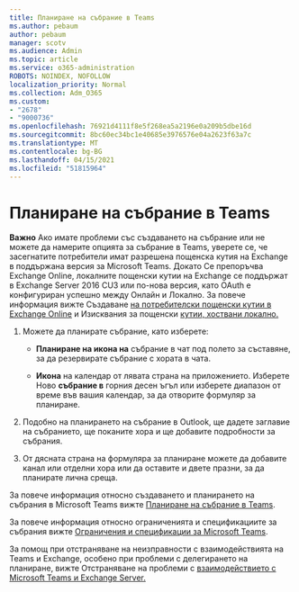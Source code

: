 ```yaml
---
title: Планиране на събрание в Teams
ms.author: pebaum
author: pebaum
manager: scotv
ms.audience: Admin
ms.topic: article
ms.service: o365-administration
ROBOTS: NOINDEX, NOFOLLOW
localization_priority: Normal
ms.collection: Adm_O365
ms.custom:
- "2678"
- "9000736"
ms.openlocfilehash: 76921d4111f8e5f268ea5a2196e0a209b5dbe16d
ms.sourcegitcommit: 8bc60ec34bc1e40685e3976576e04a2623f63a7c
ms.translationtype: MT
ms.contentlocale: bg-BG
ms.lasthandoff: 04/15/2021
ms.locfileid: "51815964"
---
```

# <a name="schedule-a-meeting-in-teams"></a>Планиране на събрание в Teams

**Важно** Ако имате проблеми със създаването на събрание или не можете да намерите опцията за събрание в Teams, уверете се, че засегнатите потребители имат разрешена пощенска кутия на Exchange в поддържана версия за Microsoft Teams. Докато Се препоръчва Exchange Online, локалните пощенски кутии на Exchange се поддържат в Exchange Server 2016 CU3 или по-нова версия, като OAuth е конфигуриран успешно между Онлайн и Локално. За повече информация вижте Създаване [на потребителски пощенски кутии в Exchange Online](https://docs.microsoft.com/exchange/recipients-in-exchange-online/create-user-mailboxes) и Изисквания за пощенски [кутии, хоствани локално.](https://docs.microsoft.com/microsoftteams/exchange-teams-interact#requirements-for-mailboxes-hosted-on-premises) 

1. Можете да планирате събрание, като изберете:

    - **Планиране на икона на** събрание в чат под полето за съставяне, за да резервирате събрание с хората в чата.

    - **Икона** на календар от лявата страна на приложението. Изберете Ново **събрание в** горния десен ъгъл или изберете диапазон от време във вашия календар, за да отворите формуляр за планиране.

2. Подобно на планирането на събрание в Outlook, ще дадете заглавие на събранието, ще поканите хора и ще добавите подробности за събрания.

3. От дясната страна на формуляра за планиране можете да добавите канал или отделни хора или да оставите и двете празни, за да планирате лична среща.

За повече информация относно създаването и планирането на събрания в Microsoft Teams вижте [Планиране на събрание в Teams](https://support.office.com/article/Schedule-a-meeting-in-Teams-943507a9-8583-4c58-b5d2-8ec8265e04e5).

За повече информация относно ограниченията и спецификациите за събрания вижте [Ограничения и спецификации за Microsoft Teams](https://docs.microsoft.com/microsoftteams/limits-specifications-teams#meetings-and-calls).

За помощ при отстраняване на неизправности с взаимодействията на Teams и Exchange, особено при проблеми с делегирането на планиране, вижте Отстраняване на проблеми с [взаимодействието с Microsoft Teams и Exchange Server.](https://docs.microsoft.com/microsoftteams/troubleshoot/known-issues/teams-exchange-interaction-issue)